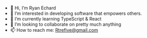 - 👋 Hi, I’m Ryan Echard
- 👀 I’m interested in developing software that empowers others.
- 🌱 I’m currently learning TypeScript & React
- 💞️ I’m looking to collaborate on pretty much anything
- 📫 How to reach me: Rtrefive@gmail.com

<!---
ryanechard/ryanechard is a ✨ special ✨ repository because its `README.md` (this file) appears on your GitHub profile.
You can click the Preview link to take a look at your changes.
--->
